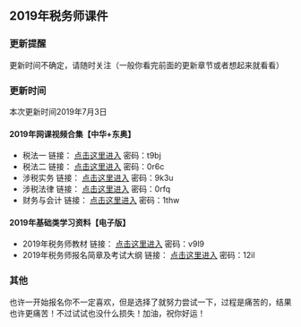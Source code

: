 ## 2019年税务师课件
### 更新提醒
更新时间不确定，请随时关注（一般你看完前面的更新章节或者想起来就看看）

### 更新时间
本次更新时间2019年7月3日

#### 2019年网课视频合集【中华+东奥】
- 税法一     	链接： [点击这里进入](https://pan.baidu.com/s/1ZXXhGlFLgGZthvtET_6eXA "别盯着看，你倒是点击呀你") 密码：t9bj
- 税法二	      链接： [点击这里进入](https://pan.baidu.com/s/1xKOzPd25bqKw1jVsHx3wjA "别盯着看，你倒是点击呀你") 密码：0r6c
- 涉税实务 	   链接： [点击这里进入](https://pan.baidu.com/s/1Gx68qkAIuu8W3iqonGKYQA "别盯着看，你倒是点击呀你") 密码：9k3u
- 涉税法律	   链接： [点击这里进入](https://pan.baidu.com/s/1z_mHGWTDLS7R-x3W6yBFAg "别盯着看，你倒是点击呀你") 密码：0rfq
- 财务与会计	  链接： [点击这里进入](https://pan.baidu.com/s/1YDl5grHZAjL4eqLYqEKTyw "别盯着看，你倒是点击呀你") 密码：1thw

#### 2019年基础类学习资料【电子版】
- 2019年税务师教材   链接： [点击这里进入](https://pan.baidu.com/s/1bHk7oWMcDWiFNRHcd3Ep3A "点击呀你") 密码：v9l9
- 2019年税务师报名简章及考试大纲   链接： [点击这里进入](https://pan.baidu.com/s/16iM8d3cWCWJcmcJgoyk0qw "点击呀你") 密码：12il 

### 其他
也许一开始报名你不一定喜欢，但是选择了就努力尝试一下，过程是痛苦的，结果也许更痛苦！不过试试也没什么损失！加油，祝你好运！


